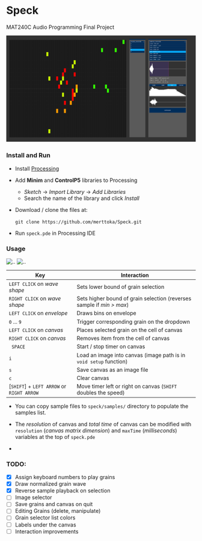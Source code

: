 # Speck
MAT240C Audio Programming Final Project

![ss](docs/ss.png)



### Install and Run

- Install [Processing](https://processing.org/download/)

- Add **Minim** and **ControlP5** libraries to Processing

  - *Sketch* -> *Import Library* -> *Add Libraries*
  - Search the name of the library and click *Install*

- Download / clone the files at:  

  ```git clone https://github.com/merttoka/Speck.git```

- Run `speck.pde` in Processing IDE




### Usage 

<img src="docs/GIF2.gif" alt=".." style="width: 380px;"/> <img src="docs/GIF.gif" alt=".." style="width: 150px;"/>




| Key                                      | Interaction                              |
| ---------------------------------------- | ---------------------------------------- |
| `LEFT CLICK` on *wave shape*             | Sets lower bound of grain selection      |
| `RIGHT CLICK` on *wave shape*            | Sets higher bound of grain selection (reverses sample if *min > max*) |
| `LEFT CLICK` on *envelope*               | Draws bins on envelope                   |
| `0` ... `9`                              | Trigger corresponding grain on the dropdown |
| `LEFT CLICK` on *canvas*                 | Places selected grain on the cell of canvas |
| `RIGHT CLICK` on *canvas*                | Removes item from the cell of canvas     |
| ` SPACE`                                 | Start / stop timer on canvas             |
| `i`                                      | Load an image into canvas (image path is in `void setup` function) |
| `s`                                      | Save canvas as an image file             |
| `c`                                      | Clear canvas                             |
| [`SHIFT`] + `LEFT ARROW` or `RIGHT ARROW` | Move timer left or right on canvas (`SHIFT` doubles the speed) |

- You can copy sample files to `speck/samples/` directory to populate the samples list.

- The *resolution* of canvas and *total time* of canvas can be modified with `resolution` (*canvas matrix dimension*) and `maxTime` (*milliseconds*) variables at the top of `speck.pde` 
- ​

### TODO:
- [x] Assign keyboard numbers to play grains
- [x] Draw normalized grain wave 
- [x] Reverse sample playback on selection
- [ ] Image selector
- [ ] Save grains and canvas on quit
- [ ] Editing Grains (delete, manipulate)
- [ ] Grain selector list colors
- [ ] Labels under the canvas
- [ ] Interaction improvements
